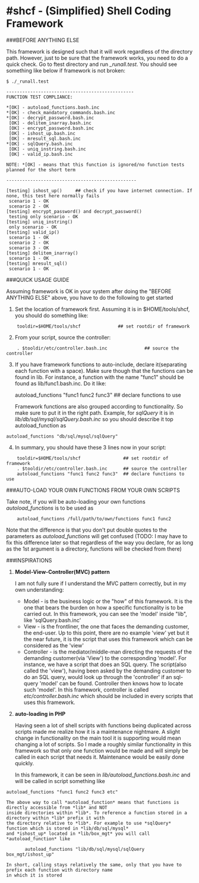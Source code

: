 #shcf - (Simplified) Shell Coding Framework
====

###BEFORE ANYTHING ELSE

This framework is designed such that it will work regardless of the directory path.
However, just to be sure that the framework works, you need to do a quick check.
Go to ftest directory and run *_runall.test*.
You should see something like below if framework is not broken:

```
$ ./_runall.test

------------------------------------------------
FUNCTION TEST COMPLIANCE:

*[OK] - autoload_functions.bash.inc
*[OK] - check_mandatory_commands.bash.inc
*[OK] - decrypt_password.bash.inc
 [OK] - delitem_inarray.bash.inc
 [OK] - encrypt_password.bash.inc
 [OK] - ishost_up.bash.inc
 [OK] - mresult_sql.bash.inc
*[OK] - sqlQuery.bash.inc
 [OK] - uniq_instring.bash.inc
 [OK] - valid_ip.bash.inc

NOTE: *[OK] - means that this function is ignored/no function tests planned for the short term

-------------------------------------------------

[testing] ishost_up()     ## check if you have internet connection. If none, this test here normally fails
 scenario 1 - OK
 scenario 2 - OK
[testing] encrypt_password() and decrypt_password()
 testing only scenario - OK
[testing] uniq_instring()
 only scenario - OK
[testing] valid_ip()
 scenario 1 - OK
 scenario 2 - OK
 scenario 3 - OK
[testing] delitem_inarray()
 scenario 1 - OK
[testing] mresult_sql()
 scenario 1 - OK
```


###QUICK USAGE GUIDE

Assuming framework is OK in your system after doing the "BEFORE ANYTHING ELSE" above, you have to do the following
to get started

1. Set the location of framework first. Assuming it is in $HOME/tools/shcf, you should
   do something like:
```
    tooldir=$HOME/tools/shcf              ## set rootdir of framework
```
2. From your script, source the controller:
```
    . $tooldir/etc/controller.bash.inc              ## source the controller
```
3. If you have framework functions to auto-include, declare it(separating each function
   with a space). Make sure though that the functions can be found in lib. For instance,
   a function with the name "func1" should be found as lib/func1.bash.inc. Do it like:

    autoload_functions "func1 func2 func3"  ## declare functions to use
    
    Framework functions are also grouped according to functionality. So make sure to put
    it in the right path. Example, for *sqlQuery* it is in *lib/db/sql/mysql/sqlQuery.bash.inc* 
    so you should describe it top autoload_function as
    
```
autoload_functions "db/sql/mysql/sqlQuery"
```

4. In summary, you should have these 3 lines now in your script:

```
    tooldir=$HOME/tools/shcf                ## set rootdir of framework
    . $tooldir/etc/controller.bash.inc      ## source the controller
    autoload_functions "func1 func2 func3"  ## declare functions to use
```

###AUTO-LOAD YOUR OWN FUNCTIONS FROM YOUR OWN SCRIPTS

Take note, if you will be auto-loading your own functions *autoload_functions* is to be used as

```
    autoload_functions /full/path/to/own/functions func1 func2
```

Note that the difference is that you don't put double quotes to the parameters as *autoload_functions*
will get confused (TODO: I may have to fix this difference later so that regardless of the way you 
declare, for as long as the 1st argument is a directory, functions will be checked from there)

###INSPIRATIONS

1. **Model-View-Controller(MVC) pattern**

    I am not fully sure if I understand the MVC pattern correctly, but in my own understanding:
      * Model      - is the business logic or the "how" of this framework. It is the one that bears
                     the burden on how a specific functionality is to be carried out. In this framework,
                     you can see the 'model' inside "lib", like 'sqlQuery.bash.inc'
      * View       - is the frontliner, the one that faces the demanding customer, the end-user. Up to 
                     this point, there are no example 'view' yet but it the near future, it is the script
                     that uses this framework which can be considered as the 'view'
      * Controller - is the mediator/middle-man directing the requests of the demanding customer(via 'View')
                     to the corresponding 'model'. For instance, we have a script that does an SQL query.
                     The script(also called the 'view'), having been asked by the demanding customer to do
                     an SQL query, would look up through the 'controller' if an sql-query 'model' can be found.
                     Controller then knows how to locate such 'model'. In this framework, controller is called
                     *etc/controller.bash.inc* which should be included in every scripts that uses this framework.
                     
2. **auto-loading in PHP**

    Having seen a lot of shell scripts with functions being duplicated across scripts made me realize how
    it is a maintenance nightmare. A slight change in functionality on the main tool it is supporting would 
    mean changing a lot of scripts. So I made a roughly similar functionality in  this framework so that 
    only one function would be made and will simply be called in each script that needs it. Maintenance would 
    be easily done quickly.

    In this framework, it can be seen in *lib/autoload_functions.bash.inc* and will be called in script something
    like 

``` 
autoload_functions "func1 func2 func3 etc"

```

    The above way to call *autoload_function* means that functions is directly accessible from *lib* and NOT
    inside directories within *lib*. To reference a function stored in a directory within *lib* prefix it with
    the directory relative to *lib*. For example to use *sqlQuery* function which is stored in *lib/db/sql/mysql*
    and *ishost_up* located in *lib/box_mgt* you will call *autoload_function* like

```
       autoload_functions "lib/db/sql/mysql/sqlQuery box_mgt/ishost_up"
```

    In short, calling stays relatively the same, only that you have to prefix each function with directory name
    in which it is stored
